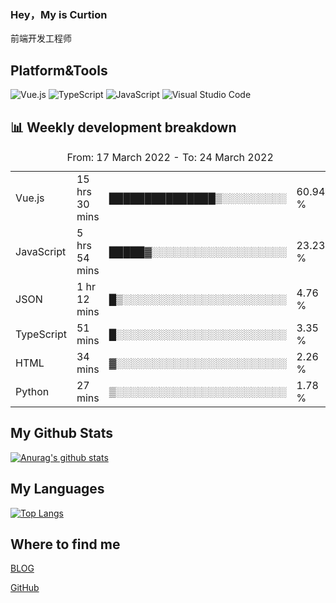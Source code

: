 ### Hey，My is Curtion
前端开发工程师
## Platform&Tools

![Vue.js](https://img.shields.io/badge/-Vue.js-4FC08D?style=flat-square&logo=Vue.js&logoColor=white)
![TypeScript](https://img.shields.io/badge/-TypeScript-007ACC?style=flat-square&logo=typescript&logoColor=white)
![JavaScript](https://img.shields.io/badge/-JavaScript-F7DF1E?style=flat-square&logo=javascript&logoColor=black)
![Visual Studio Code](https://img.shields.io/badge/-VSCode-007ACC?style=flat-square&logo=Visual-Studio-Code&logoColor=white)

## 📊 Weekly development breakdown

<!--START_SECTION:waka-->

<table><caption>From: 17 March 2022 - To: 24 March 2022</caption><tr><td>Vue.js</td><td>15 hrs 30 mins</td><td>███████████████▒░░░░░░░░░</td><td>60.94 %</td></tr><tr><td>JavaScript</td><td>5 hrs 54 mins</td><td>█████▓░░░░░░░░░░░░░░░░░░░</td><td>23.23 %</td></tr><tr><td>JSON</td><td>1 hr 12 mins</td><td>█▒░░░░░░░░░░░░░░░░░░░░░░░</td><td>4.76 %</td></tr><tr><td>TypeScript</td><td>51 mins</td><td>█░░░░░░░░░░░░░░░░░░░░░░░░</td><td>3.35 %</td></tr><tr><td>HTML</td><td>34 mins</td><td>▓░░░░░░░░░░░░░░░░░░░░░░░░</td><td>2.26 %</td></tr><tr><td>Python</td><td>27 mins</td><td>▒░░░░░░░░░░░░░░░░░░░░░░░░</td><td>1.78 %</td></tr></table>

<!--END_SECTION:waka-->

## My Github Stats

[![Anurag's github stats](https://github-readme-stats.vercel.app/api?username=curtion&count_private=true&show_icons=true&theme=onedark)](https://github.com/anuraghazra/github-readme-stats)

## My Languages

[![Top Langs](https://github-readme-stats.vercel.app/api/top-langs/?username=curtion&layout=compact)](https://github.com/anuraghazra/github-readme-stats)

## Where to find me

[BLOG](https://blog.3gxk.net)

[GitHub](https://github.com/Curtion)
